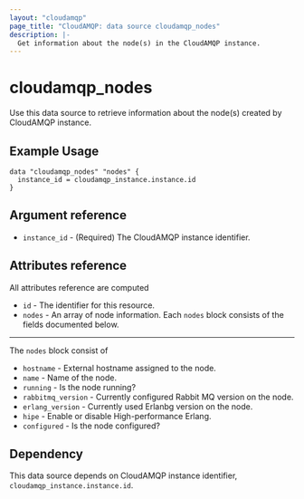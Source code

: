 ```yaml
---
layout: "cloudamqp"
page_title: "CloudAMQP: data source cloudamqp_nodes"
description: |-
  Get information about the node(s) in the CloudAMQP instance.
---
```


# cloudamqp_nodes

Use this data source to retrieve information about the node(s) created by CloudAMQP instance.

## Example Usage

```hcl
data "cloudamqp_nodes" "nodes" {
  instance_id = cloudamqp_instance.instance.id
}
```

## Argument reference

* `instance_id` - (Required) The CloudAMQP instance identifier.

## Attributes reference

All attributes reference are computed

* `id`    - The identifier for this resource.
* `nodes` - An array of node information. Each `nodes` block consists of the fields documented below.

___

The `nodes` block consist of

* `hostname`          - External hostname assigned to the node.
* `name`              - Name of the node.
* `running`           - Is the node running?
* `rabbitmq_version`  - Currently configured Rabbit MQ version on the node.
* `erlang_version`    - Currently used Erlanbg version on the node.
* `hipe`              - Enable or disable High-performance Erlang.
* `configured`        - Is the node configured?

## Dependency

This data source depends on CloudAMQP instance identifier, `cloudamqp_instance.instance.id`.
